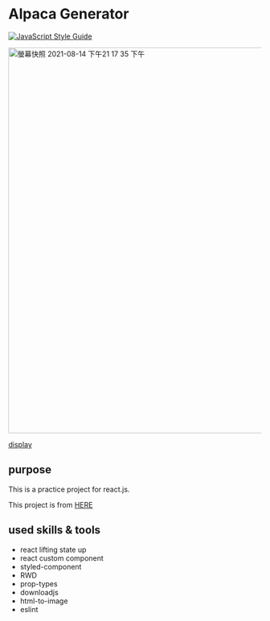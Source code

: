 # Alpaca Generator

[![JavaScript Style Guide](https://img.shields.io/badge/code_style-standard-brightgreen.svg)](https://standardjs.com)

<img width="767" alt="螢幕快照 2021-08-14 下午21 17 35 下午" src="https://user-images.githubusercontent.com/7892298/129447530-79df3dce-49ce-406a-99c5-83f2c05bd528.png">

[display](https://changjandam.github.io/alpaca-generator/)

## purpose

This is a practice project for react.js.

This project is from [HERE](https://www.codementor.io/projects/web/alpaca-image-generator-website-ce2oc0eus8)

## used skills & tools

* react lifting state up
* react custom component
* styled-component
* RWD
* prop-types
* downloadjs
* html-to-image
* eslint



